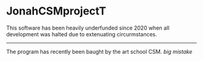 # JonahCSMprojectT


This software has been heavily underfunded since 2020 when all development was halted due to extenuating circurmstances.

---

The program has recently been baught by the art school CSM. *big mistake*
